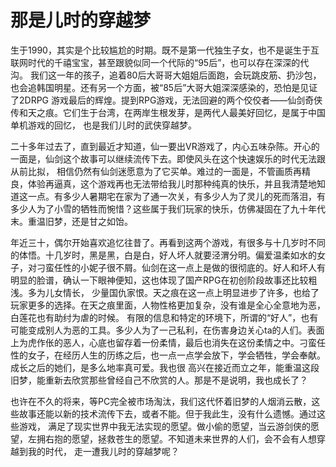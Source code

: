# 那是儿时的穿越梦

生于1990，其实是个比较尴尬的时期。既不是第一代独生子女，也不是诞生于互联网时代的千禧宝宝，甚至跟貌似同一个代际的“95后”，也可以存在深深的代沟。
我们这一年的孩子，追着80后大哥哥大姐姐后面跑，会玩跳皮筋、扔沙包，也会追韩国明星。还有另一个方面，被“85后”大哥大姐深深感染的，恐怕是见证了2DRPG
游戏最后的辉煌。提到RPG游戏，无法回避的两个佼佼者——仙剑奇侠传和天之痕。它们生于台湾，在两岸生根发芽，是两代人最美好回忆，是属于中国单机游戏的回忆，
也是我们儿时的武侠穿越梦。

二十多年过去了，直到最近才知道，仙一要出VR游戏了，内心五味杂陈。开心的一面是，仙剑这个故事可以继续流传下去。即使风头在这个快速娱乐的时代无法跟从前比拟，
相信仍然有仙剑迷愿意为了它买单。难过的一面是，不管画质再精良，体验再逼真，这个游戏再也无法带给我儿时那种纯真的快乐，并且我清楚地知道这一点。有多少人暑期宅在家为了通一次关，有多少人为了灵儿的死而落泪，有多少人为了小雪的牺牲而惋惜？这些属于我们玩家的快乐，仿佛凝固在了九十年代末。重温旧梦，还是甘之如饴。

年近三十，偶尔开始喜欢追忆往昔了。再看到这两个游戏，有很多与十几岁时不同的体悟。十几岁时，黑是黑，白是白，好人坏人就要泾渭分明。偏爱温柔如水的女子，对刁蛮任性的小妮子很不屑。仙剑在这一点上是做的很彻底的。好人和坏人有明显的脸谱，确认一下眼神便知，这也体现了国产RPG在初创阶段故事还比较粗浅。多为儿女情长，
少量国仇家恨。天之痕在这一点上明显进步了许多，也给了玩家更多的选择。在天之痕里面，人物性格更加复杂，没有谁是全心全意地为恶，白莲花也有助纣为虐的时候。
有限的信息和特定的环境下，所谓的“好人”，也有可能变成别人为恶的工具。多少人为了一己私利，在伤害身边关心ta的人们。表面上为虎作伥的恶人，心底也留存着一份柔情，最后也消失在这份柔情之中。刁蛮任性的女子，在经历人生的历练之后，也一点一点学会放下，学会牺牲，学会奉献。成长之后的她们，是多么地率真可爱。我也很
高兴在接近而立之年，能重温这段旧梦，能重新去欣赏那些曾经自己不欣赏的人。那是不是说明，我也成长了？

也许在不久的将来，等PC完全被市场淘汰，我们这代怀着旧梦的人烟消云散，这些故事还能以新的技术流传下去，或者不能。但于我此生，没有什么遗憾。通过这些游戏，
满足了现实世界中我无法实现的愿望。做小偷的愿望，当云游剑侠的愿望，左拥右抱的愿望，拯救苍生的愿望。不知道未来世界的人们，会不会有人想穿越到我的时代，
走一遭我儿时的穿越梦呢？
